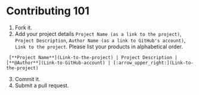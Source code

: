 # Contributing 101

1. Fork it.
2. Add your project details `Project Name (as a link to the project)`, `Project Description`, `Author Name (as a link to GitHub's account)`, `Link to the project`. Please list your products in alphabetical order.
```
 [**Project Name**](Link-to-the-project) | Project Description | [**@Author**](Link-to-GitHub-account) | [:arrow_upper_right:](Link-to-the-project)
```
3. Commit it.
4. Submit a pull request.
